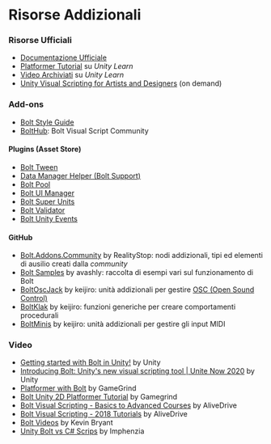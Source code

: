 # Risorse Addizionali

### Risorse Ufficiali

* [Documentazione Ufficiale](https://docs.unity3d.com/bolt/1.4/manual/index.html)
* [Platformer Tutorial](https://learn.unity.com/project/bolt-platformer-tutorial) su _Unity Learn_
* [Video Archiviati](https://learn.unity.com/tutorial/bolt-videos-archived) su _Unity Learn_
* [Unity Visual Scripting for Artists and Designers](https://resources.unity.com/unitenow/onlinesessions/unity-visual-scripting-for-artists-and-designers) \(on demand\)

### Add-ons

* [Bolt Style Guide](https://github.com/YoloGameStudio/bolt-style-guide)
* [BoltHub](https://bolthub.net/):  Bolt Visual Script Community

#### Plugins \(Asset Store\)

* [Bolt Tween](https://assetstore.unity.com/packages/tools/visual-scripting/bolt-tween-180707?aid=1011lHJn)
* [Data Manager Helper \(Bolt Support\)](https://assetstore.unity.com/packages/tools/utilities/data-manager-helper-bolt-support-178289?aid=1011lHJn)
* [Bolt Pool](https://assetstore.unity.com/packages/tools/visual-scripting/bolt-pool-180855?aid=1011lHJn)
* [Bolt UI Manager](https://assetstore.unity.com/packages/tools/visual-scripting/bolt-pool-180855?aid=1011lHJn)
* [Bolt Super Units](https://assetstore.unity.com/packages/tools/visual-scripting/bolt-super-units-177410?aid=1011lHJn)
* [Bolt Validator](https://assetstore.unity.com/packages/tools/visual-scripting/bolt-validator-185175?aid=1011lHJn)
* [Bolt Unity Events](https://assetstore.unity.com/packages/tools/visual-scripting/bolt-unity-events-175821?aid=1011lHJn)

#### GitHub

* [Bolt.Addons.Community](https://github.com/RealityStop/Bolt.Addons.Community) by RealityStop: nodi addizionali, tipi ed elementi di ausilio creati dalla _community_
* [Bolt Samples](https://github.com/avashly/Unity-Bolt-Samples) by avashly: raccolta di esempi vari sul funzionamento di Bolt
* [BoltOscJack](https://github.com/keijiro/BoltOscJack) by keijiro: unità addizionali per gestire  [OSC \(Open Sound Control\)](https://en.wikipedia.org/wiki/Open_Sound_Control)
* [BoltKlak](https://github.com/keijiro/BoltKlak) by keijiro: funzioni generiche per creare comportamenti procedurali
* [BoltMinis](https://github.com/keijiro/BoltMinis) by keijiro: unità addizionali per gestire gli input MIDI

### Video

* [Getting started with Bolt in Unity!](https://www.youtube.com/watch?v=aQceChK-kC4) by Unity
* [Introducing Bolt: Unity's new visual scripting tool \| Unite Now 2020](https://www.youtube.com/watch?v=DtbyC1OBpFg) by Unity
* [Platformer with Bolt](https://www.youtube.com/watch?v=nQpW1iuXZbU&list=PLivfKP2ufIK6U9oQkUC3hBqVQHkimAGja) by GameGrind
* [Bolt Unity 2D Platformer Tutorial](https://www.youtube.com/playlist?list=PLgKmjJ_d-5s5FPUqjP0OmaMEPVyFFjMAv) by Gamegrind
* [Bolt Visual Scripting - Basics to Advanced Courses](https://www.youtube.com/playlist?list=PL3T1Njgd_L9A2dNlDxJiFYa4_hag127m6) by AliveDrive
* [Bolt Visual Scripting - 2018 Tutorials](https://www.youtube.com/watch?v=pUCcp6VwNbE&list=PL3T1Njgd_L9CvGlYLqU-w2VIjCUfmT5DH) by AliveDrive
* [Bolt Videos](https://www.youtube.com/watch?v=Rnb6Kf5GHes&list=PLoBubRewQ5k3sXeoT0LTvKdYBJMVlw3Nu) by Kevin Bryant
* [Unity Bolt vs C\# Scrips](https://www.youtube.com/watch?v=8rX0bCtqlRI) by Imphenzia

